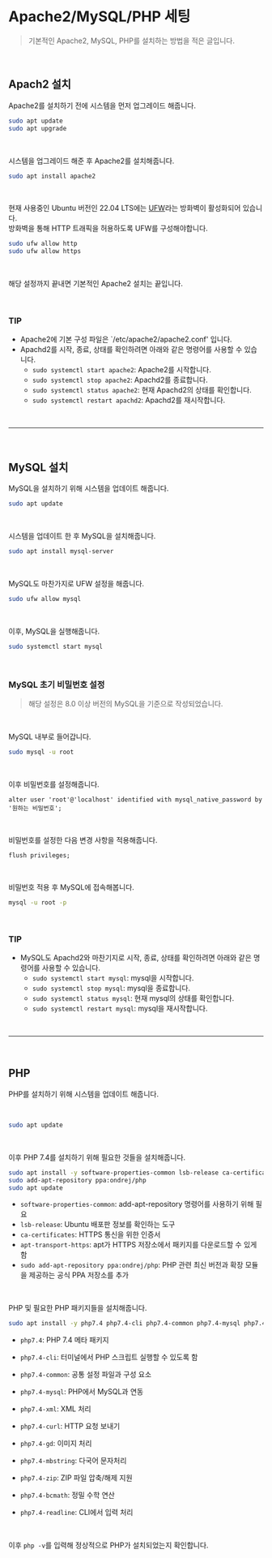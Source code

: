 # Apache2/MySQL/PHP 세팅
> 기본적인 Apache2, MySQL, PHP를 설치하는 방법을 적은 글입니다.

</br>

## Apach2 설치

Apache2를 설치하기 전에 시스템을 먼저 업그레이드 해줍니다.

```bash
sudo apt update
sudo apt upgrade
```

</br>

시스템을 업그레이드 해준 후 Apache2를 설치해줍니다.

```bash
sudo apt install apache2
```

</br>


현재 사용중인 Ubuntu 버전인 22.04 LTS에는 [UFW]((https://help.ubuntu.com/community/UFW))라는 방화벽이 활성화되어 있습니다. </br>
방화벽을 통해 HTTP 트래픽을 허용하도록 UFW를 구성해야합니다.


```bash
sudo ufw allow http
sudo ufw allow https
```

</br>

해당 설정까지 끝내면 기본적인 Apache2 설치는 끝입니다.

</br>

### TIP

- Apache2에 기본 구성 파일은 `/etc/apache2/apache2.conf' 입니다.
- Apachd2를 시작, 종료, 상태를 확인하려면 아래와 같은 명령어를 사용할 수 있습니다.
  - `sudo systemctl start apache2`: Apache2를 시작합니다.
  - `sudo systemctl stop apache2`: Apachd2를 종료합니다.
  - `sudo systemctl status apache2`: 현재 Apachd2의 상태를 확인합니다.
  - `sudo systemctl restart apachd2`: Apachd2를 재시작합니다.

 </br>

---

</br>

## MySQL 설치

MySQL을 설치하기 위해 시스템을 업데이트 해줍니다.

```bash
sudo apt update
```

</br>

시스템을 업데이트 한 후 MySQL을 설치해줍니다.

```bash
sudo apt install mysql-server
```

</br>

MySQL도 마찬가지로 UFW 설정을 해줍니다.

```bash
sudo ufw allow mysql
```

</br>

이후, MySQL을 실행해줍니다.

```bash
sudo systemctl start mysql
```

</br>

### MySQL 초기 비밀번호 설정
> 해당 설정은 8.0 이상 버전의 MySQL을 기준으로 작성되었습니다.

</br>

MySQL 내부로 들어갑니다.

```bash
sudo mysql -u root
```

</br>

이후 비밀번호를 설정해줍니다.

```mysql
alter user 'root'@'localhost' identified with mysql_native_password by '원하는 비밀번호';
```

</br>

비밀번호를 설정한 다음 변경 사항을 적용해줍니다.

```mysql
flush privileges;
```

</br>

비밀번호 적용 후 MySQL에 접속해봅니다.

```bash
mysql -u root -p
```

</br>

### TIP

- MySQL도 Apachd2와 마찬기지로 시작, 종료, 상태를 확인하려면 아래와 같은 명령어를 사용할 수 있습니다.
  - `sudo systemctl start mysql`: mysql을 시작합니다.
  - `sudo systemctl stop mysql`: mysql을 종료합니다.
  - `sudo systemctl status mysql`: 현재 mysql의 상태를 확인합니다.
  - `sudo systemctl restart mysql`: mysql을 재시작합니다.

</br>

---

</br>

## PHP

PHP를 설치하기 위해 시스템을 업데이트 해줍니다.

</br>

```bash
sudo apt update
```

</br>

이후 PHP 7.4를 설치하기 위해 필요한 것들을 설치해줍니다.

```bash
sudo apt install -y software-properties-common lsb-release ca-certificates apt-transport-https
sudo add-apt-repository ppa:ondrej/php
sudo apt update
```

- `software-properties-common`: add-apt-repository 명령어를 사용하기 위해 필요
- `lsb-release`: Ubuntu 배포판 정보를 확인하는 도구
- `ca-certificates`: HTTPS 통신을 위한 인증서
- `apt-transport-https`: apt가 HTTPS 저장소에서 패키지를 다운로드할 수 있게 함
- `sudo add-apt-repository ppa:ondrej/php`: PHP 관련 최신 버전과 확장 모듈을 제공하는 공식 PPA 저장소를 추가

</br>

PHP 및 필요한 PHP 패키지들을 설치해줍니다.

```bash
sudo apt install -y php7.4 php7.4-cli php7.4-common php7.4-mysql php7.4-xml php7.4-curl php7.4-gd php7.4-mbstring php7.4-zip php7.4-bcmath php7.4-readline
```


- `php7.4`: PHP 7.4 메타 패키지
- `php7.4-cli`: 터미널에서 PHP 스크립트 실행할 수 있도록 함
- `php7.4-common`: 공통 설정 파일과 구성 요소
- `php7.4-mysql`: PHP에서 MySQL과 연동
- `php7.4-xml`: XML 처리
- `php7.4-curl`: HTTP 요청 보내기
- `php7.4-gd`: 이미지 처리
- `php7.4-mbstring`: 다국어 문자처리
- `php7.4-zip`: ZIP 파일 압축/해제 지원
- `php7.4-bcmath`: 정밀 수학 연산
- `php7.4-readline`: CLI에서 입력 처리

  </br>

이후 `php -v`를 입력해 정상적으로 PHP가 설치되었는지 확인합니다.

